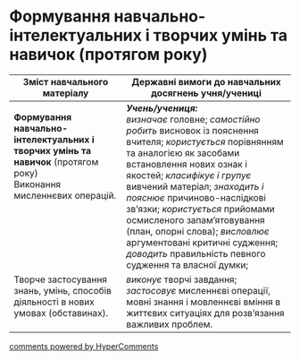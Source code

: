 <div id="hypercomments_widget" class="js-hypercomments-widget invisible"></div>

# Формування навчально-інтелектуальних і творчих умінь та навичок (протягом року) 

<table>
  <tr>
    <td width="40%" align="center"><b>Зміст навчального матеріалу</b></td>
    <td width="60%" align="center"><b>Державні вимоги до навчальних досягнень учня/учениці</b></td>
  </tr>
<tbody>
  <tr>
    <td width="40%" style="vertical-align:top !important;">
    <p><b>Формування навчально-інтелектуальних і творчих умінь та навичок</b> (протягом року)<br>
Виконання мисленнєвих операцій.</td>
    <td width="60%" style="vertical-align:top !important;">
<i><b>Учень/учениця:</b></i><br>
<i>визначає</i> головне; <i>самостійно робить</i> висновок із пояснення вчителя; <i>користується</i> порівнянням та аналогією як засобами встановлення нових ознак і якостей; <i>класифікує і групує</i> вивчений матеріал; <i>знаходить і пояснює</i> причиново-наслідкові зв’язки; <i>користується</i> прийомами осмисленого запам’ятовування (план, опорні слова); <i>висловлює</i> аргументовані критичні судження; <i>доводить</i> правильність певного судження та власної думки; <br></td>
  </tr>
  <tr>
    <td width="40%" style="vertical-align:top !important;">
Творче застосування знань, умінь, способів діяльності в нових умовах (обставинах).</td>
    <td width="60%" style="vertical-align:top !important;">
<i>виконує</i> творчі завдання; <i>застосовує</i> мисленнєві операції, мовні знання і мовленнєві вміння в життєвих ситуаціях для розв’язання важливих проблем.</td>
  </tr>
</tbody>
</table>

<div class="js-hypercomments-container">
<a href="http://hypercomments.com" class="hc-link" title="comments widget">comments powered by HyperComments</a>
</div>